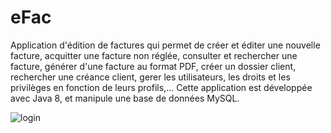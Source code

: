 # eFac
Application d'édition de factures qui permet de créer et éditer une nouvelle facture, acquitter une facture non réglée, consulter et rechercher une facture, générer d'une facture au format PDF, créer un dossier client, rechercher une créance client, gerer les utilisateurs, les droits et les privilèges en fonction de leurs profils,...
Cette application est développée avec Java 8, et manipule une base de données MySQL.

![login](https://user-images.githubusercontent.com/58120092/88485095-bef2e700-cf73-11ea-9c48-82bff650d9bf.PNG)

